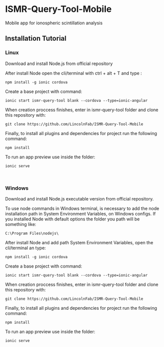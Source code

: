 # ISMR-Query-Tool-Mobile
Mobile app for ionospheric scintillation analysis

## Installation Tutorial

### Linux
Download and install Node.js from official repository

After install Node open the cli/terminal with ctrl + alt + T and type :
```
npm install -g ionic cordova
```

Create a base project with command:
```
ionic start ismr-query-tool blank --cordova --type=ionic-angular
```

When creation proccess finishes, enter in ismr-query-tool folder and clone this repository with:
```
git clone https://github.com/LincolnFab/ISMR-Query-Tool-Mobile
```

Finally, to install all plugins and dependencies for project run the following command:
```
npm install
```

To run an app preview use inside the folder:
```
ionic serve
```
<br/>

### Windows
Download and install Node.js executable version from official repository.

To use node commands in Windows terminal, is necessary to add the node installation path in System Environment Variables, on Windows configs.
If you installed Node with default options the folder you path will be something like:
```
C:\Program Files\nodejs\
```

After install Node and add path System Environment Variables, open the cli/terminal an type:
```
npm install -g ionic cordova
```

Create a base project with command:
```
ionic start ismr-query-tool blank --cordova --type=ionic-angular
```

When creation proccess finishes, enter in ismr-query-tool folder and clone this repository with:
```
git clone https://github.com/LincolnFab/ISMR-Query-Tool-Mobile
```

Finally, to install all plugins and dependencies for project run the following command:
```
npm install
```

To run an app preview use inside the folder:
```
ionic serve
```

